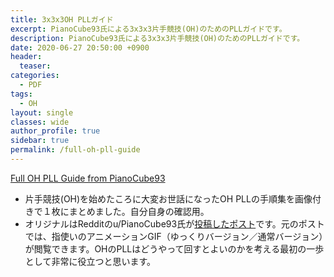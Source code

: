 ```yaml
---
title: 3x3x3OH PLLガイド
excerpt: PianoCube93氏による3x3x3片手競技(OH)のためのPLLガイドです。
description: PianoCube93氏による3x3x3片手競技(OH)のためのPLLガイドです。
date: 2020-06-27 20:50:00 +0900
header:
  teaser: 
categories:
  - PDF
tags:
  - OH
layout: single
classes: wide
author_profile: true
sidebar: true
permalink: /full-oh-pll-guide
---
```


[Full OH PLL Guide from PianoCube93](https://kawam1123.github.io/one-handed/Full%20OH%20PLL%20Guide%20from%20PianoCube93.pdf)

- 片手競技(OH)を始めたころに大変お世話になったOH PLLの手順集を画像付きで１枚にまとめました。自分自身の確認用。
- オリジナルはRedditのu/PianoCube93氏が[投稿したポスト](https://www.reddit.com/r/Cubers/comments/7c2es2/full_oh_pll_guide/)です。元のポストでは、指使いのアニメーションGIF（ゆっくりバージョン／通常バージョン）が閲覧できます。OHのPLLはどうやって回すとよいのかを考える最初の一歩として非常に役立つと思います。